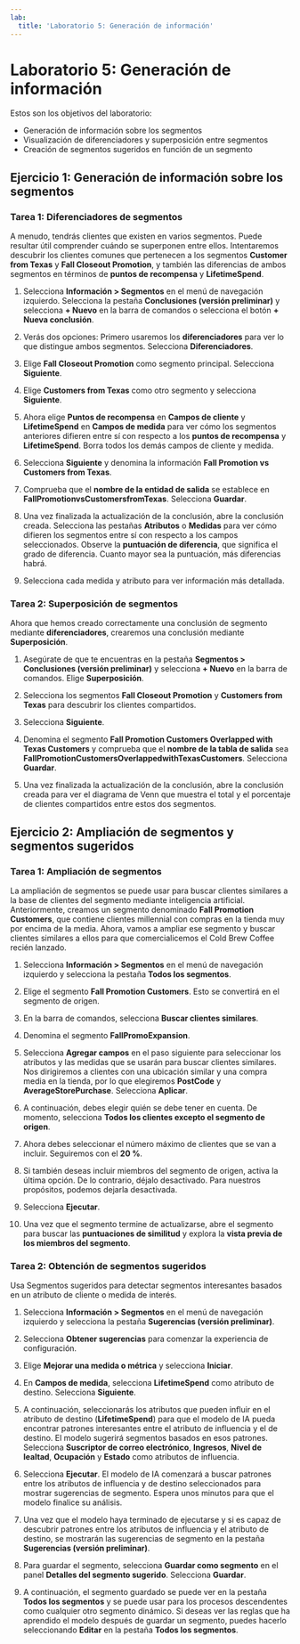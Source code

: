 ```yaml
---
lab:
  title: 'Laboratorio 5: Generación de información'
---
```


# Laboratorio 5: Generación de información 

Estos son los objetivos del laboratorio:
- Generación de información sobre los segmentos 
- Visualización de diferenciadores y superposición entre segmentos 
- Creación de segmentos sugeridos en función de un segmento 

## Ejercicio 1: Generación de información sobre los segmentos
### Tarea 1: Diferenciadores de segmentos
A menudo, tendrás clientes que existen en varios segmentos. Puede resultar útil comprender cuándo se superponen entre ellos. Intentaremos descubrir los clientes comunes que pertenecen a los segmentos **Customer from Texas** y **Fall Closeout Promotion**, y también las diferencias de ambos segmentos en términos de **puntos de recompensa** y **LifetimeSpend**.

1. Selecciona **Información > Segmentos** en el menú de navegación izquierdo. Selecciona la pestaña **Conclusiones (versión preliminar)** y selecciona **+ Nuevo** en la barra de comandos o selecciona el botón **+ Nueva conclusión**.

1. Verás dos opciones: Primero usaremos los **diferenciadores** para ver lo que distingue ambos segmentos. Selecciona **Diferenciadores**.

1. Elige **Fall Closeout Promotion** como segmento principal. Selecciona **Siguiente**.

1. Elige **Customers from Texas** como otro segmento y selecciona **Siguiente**.

1. Ahora elige **Puntos de recompensa** en **Campos de cliente** y **LifetimeSpend** en **Campos de medida** para ver cómo los segmentos anteriores difieren entre sí con respecto a los **puntos de recompensa** y **LifetimeSpend**. Borra todos los demás campos de cliente y medida.

1. Selecciona **Siguiente** y denomina la información **Fall Promotion vs Customers from Texas**.

1. Comprueba que el **nombre de la entidad de salida** se establece en **FallPromotionvsCustomersfromTexas**. Selecciona **Guardar**.

1. Una vez finalizada la actualización de la conclusión, abre la conclusión creada. Selecciona las pestañas **Atributos** o **Medidas** para ver cómo difieren los segmentos entre sí con respecto a los campos seleccionados. Observe la **puntuación de diferencia**, que significa el grado de diferencia. Cuanto mayor sea la puntuación, más diferencias habrá.

1. Selecciona cada medida y atributo para ver información más detallada.

### Tarea 2: Superposición de segmentos
Ahora que hemos creado correctamente una conclusión de segmento mediante **diferenciadores**, crearemos una conclusión mediante **Superposición**.

1. Asegúrate de que te encuentras en la pestaña **Segmentos > Conclusiones (versión preliminar)** y selecciona **+ Nuevo** en la barra de comandos. Elige **Superposición**.

1. Selecciona los segmentos **Fall Closeout Promotion** y **Customers from Texas** para descubrir los clientes compartidos.

1. Selecciona **Siguiente**.

1. Denomina el segmento **Fall Promotion Customers Overlapped with Texas Customers** y comprueba que el **nombre de la tabla de salida** sea **FallPromotionCustomersOverlappedwithTexasCustomers**. Selecciona **Guardar**.

1. Una vez finalizada la actualización de la conclusión, abre la conclusión creada para ver el diagrama de Venn que muestra el total y el porcentaje de clientes compartidos entre estos dos segmentos.

## Ejercicio 2: Ampliación de segmentos y segmentos sugeridos
### Tarea 1: Ampliación de segmentos
La ampliación de segmentos se puede usar para buscar clientes similares a la base de clientes del segmento mediante inteligencia artificial. Anteriormente, creamos un segmento denominado **Fall Promotion Customers**, que contiene clientes millennial con compras en la tienda muy por encima de la media. Ahora, vamos a ampliar ese segmento y buscar clientes similares a ellos para que comercialicemos el Cold Brew Coffee recién lanzado.

1. Selecciona **Información > Segmentos** en el menú de navegación izquierdo y selecciona la pestaña **Todos los segmentos**.

1. Elige el segmento **Fall Promotion Customers**. Esto se convertirá en el segmento de origen.

1. En la barra de comandos, selecciona **Buscar clientes similares**.

1. Denomina el segmento **FallPromoExpansion**.

1. Selecciona **Agregar campos** en el paso siguiente para seleccionar los atributos y las medidas que se usarán para buscar clientes similares. Nos dirigiremos a clientes con una ubicación similar y una compra media en la tienda, por lo que elegiremos **PostCode** y **AverageStorePurchase**. Selecciona **Aplicar**.

1. A continuación, debes elegir quién se debe tener en cuenta. De momento, selecciona **Todos los clientes excepto el segmento de origen**.

1. Ahora debes seleccionar el número máximo de clientes que se van a incluir. Seguiremos con el **20 %**.

1. Si también deseas incluir miembros del segmento de origen, activa la última opción. De lo contrario, déjalo desactivado. Para nuestros propósitos, podemos dejarla desactivada.

1. Selecciona **Ejecutar**.

1. Una vez que el segmento termine de actualizarse, abre el segmento para buscar las **puntuaciones de similitud** y explora la **vista previa de los miembros del segmento**.

### Tarea 2: Obtención de segmentos sugeridos 
Usa Segmentos sugeridos para detectar segmentos interesantes basados en un atributo de cliente o medida de interés.

1. Selecciona **Información > Segmentos** en el menú de navegación izquierdo y selecciona la pestaña **Sugerencias (versión preliminar)**.

1. Selecciona **Obtener sugerencias** para comenzar la experiencia de configuración.

1. Elige **Mejorar una medida o métrica** y selecciona **Iniciar**.

1. En **Campos de medida**, selecciona **LifetimeSpend** como atributo de destino. Selecciona **Siguiente**.

1. A continuación, seleccionarás los atributos que pueden influir en el atributo de destino (**LifetimeSpend**) para que el modelo de IA pueda encontrar patrones interesantes entre el atributo de influencia y el de destino. El modelo sugerirá segmentos basados en esos patrones. Selecciona **Suscriptor de correo electrónico**, **Ingresos**, **Nivel de lealtad**, **Ocupación** y **Estado** como atributos de influencia.

1. Selecciona **Ejecutar**. El modelo de IA comenzará a buscar patrones entre los atributos de influencia y de destino seleccionados para mostrar sugerencias de segmento. Espera unos minutos para que el modelo finalice su análisis.

1. Una vez que el modelo haya terminado de ejecutarse y si es capaz de descubrir patrones entre los atributos de influencia y el atributo de destino, se mostrarán las sugerencias de segmento en la pestaña **Sugerencias (versión preliminar)**.

1. Para guardar el segmento, selecciona **Guardar como segmento** en el panel **Detalles del segmento sugerido**. Selecciona **Guardar**.

1. A continuación, el segmento guardado se puede ver en la pestaña **Todos los segmentos** y se puede usar para los procesos descendentes como cualquier otro segmento dinámico. Si deseas ver las reglas que ha aprendido el modelo después de guardar un segmento, puedes hacerlo seleccionando **Editar** en la pestaña **Todos los segmentos**.
